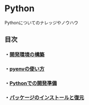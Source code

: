 # Python

Pythonについてのナレッジやノウハウ

## 目次

### ・[開発環境の構築](./開発環境の構築/README.md)
### ・[pyenvの使い方](./pyenvの使い方/README.md)
### ・[Pythonでの開発準備](./Pythonでの開発準備/README.md)
### ・[パッケージのインストールと復元](./パッケージのインストールと復元/README.md)
